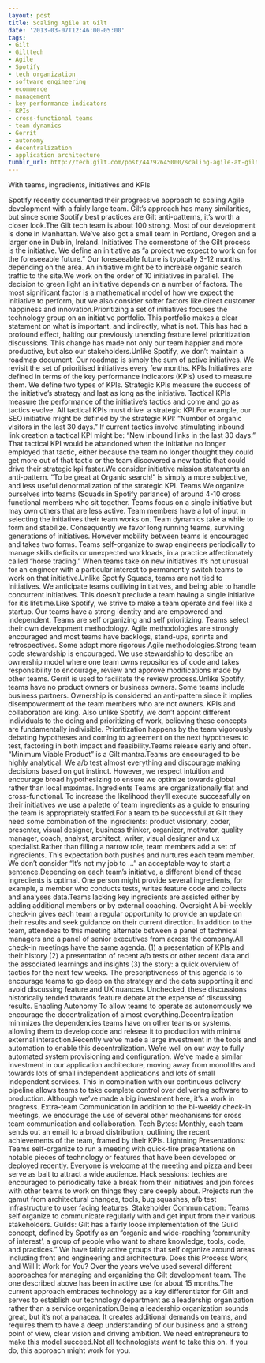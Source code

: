 ```yaml
---
layout: post
title: Scaling Agile at Gilt
date: '2013-03-07T12:46:00-05:00'
tags:
- Gilt
- Gilttech
- Agile
- Spotify
- tech organization
- software engineering
- ecommerce
- management
- key performance indicators
- KPIs
- cross-functional teams
- team dynamics
- Gerrit
- autonomy
- decentralization
- application architecture
tumblr_url: http://tech.gilt.com/post/44792645000/scaling-agile-at-gilt
---
```

With teams, ingredients, initiatives and KPIs

Spotify recently documented their progressive approach to scaling Agile development with a fairly large team. Gilt’s approach has many similarities, but since some Spotify best practices are Gilt anti-patterns, it’s worth a closer look.The Gilt tech team is about 100 strong. Most of our development is done in Manhattan. We’ve also got a small team in Portland, Oregon and a larger one in Dublin, Ireland.
Initiatives
The cornerstone of the Gilt process is the initiative. We define an initiative as “a project we expect to work on for the foreseeable future.” Our foreseeable future is typically 3-12 months, depending on the area. An initiative might be to increase organic search traffic to the site.We work on the order of 10 initiatives in parallel. The decision to green light an initiative depends on a number of factors. The most significant factor is a mathematical model of how we expect the initiative to perform, but we also consider softer factors like direct customer happiness and innovation.Prioritizing a set of initiatives focuses the technology group on an initiative portfolio. This portfolio makes a clear statement on what is important, and indirectly, what is not. This has had a profound effect, halting our previously unending feature level prioritization discussions. This change has made not only our team happier and more productive, but also our stakeholders.Unlike Spotify, we don’t maintain a roadmap document. Our roadmap is simply the sum of active initiatives. We revisit the set of prioritised initiatives every few months.
KPIs
Initiatives are defined in terms of the key performance indicators (KPIs) used to measure them. We define two types of KPIs. Strategic KPIs measure the success of the initiative’s strategy and last as long as the initiative. Tactical KPIs measure the performance of the initiative’s tactics and come and go as tactics evolve. All tactical KPIs must drive  a strategic KPI.For example, our SEO initiative might be defined by the strategic KPI: “Number of organic visitors in the last 30 days.” If current tactics involve stimulating inbound link creation a tactical KPI might be: “New inbound links in the last 30 days.” That tactical KPI would be abandoned when the initiative no longer employed that tactic, either because the team no longer thought they could get more out of that tactic or the team discovered a new tactic that could drive their strategic kpi faster.We consider initiative mission statements an anti-pattern. “To be great at Organic search!” is simply a more subjective, and less useful denormalization of the strategic KPI.
Teams
We organize ourselves into teams (Squads in Spotify parlance) of around 4-10 cross functional members who sit together. Teams focus on a single initiative but may own others that are less active. Team members have a lot of input in selecting the initiatives their team works on.
Team dynamics take a while to form and stabilize. Consequently we favor long running teams, surviving generations of initiatives. However mobility between teams is encouraged and takes two forms. Teams self-organize to swap engineers periodically to manage skills deficits or unexpected workloads, in a practice affectionately called “horse trading.” When teams take on new initiatives it’s not unusual for an engineer with a particular interest to permanently switch teams to work on that initiative.Unlike Spotify Squads, teams are not tied to Initiatives. We anticipate teams outliving initiatives, and being able to handle concurrent initiatives. This doesn’t preclude a team having a single initiative for it’s lifetime.Like Spotify, we strive to make a team operate and feel like a startup. Our teams have a strong identity and are empowered and independent. Teams are self organizing and self prioritizing. Teams select their own development methodology. Agile methodologies are strongly encouraged and most teams have backlogs, stand-ups, sprints and retrospectives. Some adopt more rigorous Agile methodologies.Strong team code stewardship is encouraged. We use stewardship to describe an ownership model where one team owns repositories of code and takes responsibility to encourage, review and approve modifications made by other teams. Gerrit is used to facilitate the review process.Unlike Spotify, teams have no product owners or business owners. Some teams include business partners. Ownership is considered an anti-pattern since it implies disempowerment of the team members who are not owners. KPIs and collaboration are king. Also unlike Spotify, we don’t appoint different individuals to the doing and prioritizing of work, believing these concepts are fundamentally indivisible. Prioritization happens by the team vigorously debating hypotheses and coming to agreement on the next hypotheses to test, factoring in both impact and feasibility.Teams release early and often. “Minimum Viable Product” is a Gilt mantra.Teams are encouraged to be highly analytical. We a/b test almost everything and discourage making decisions based on gut instinct. However, we respect intuition and encourage broad hypothesizing to ensure we optimize towards global rather than local maximas.
Ingredients
Teams are organizationally flat and cross-functional. To increase the likelihood they’ll execute successfully on their initiatives we use a palette of team ingredients as a guide to ensuring the team is appropriately staffed.For a team to be successful at Gilt they need some combination of the ingredients: product visionary, coder, presenter, visual designer, business thinker, organizer, motivator, quality manager, coach, analyst, architect, writer, visual designer and ux specialist.Rather than filling a narrow role, team members add a set of ingredients. This expectation both pushes and nurtures each team member. We don’t consider “It’s not my job to …” an acceptable way to start a sentence.Depending on each team’s initiative, a different blend of these ingredients is optimal. One person might provide several ingredients, for example, a member who conducts tests, writes feature code and collects and analyses data.Teams lacking key ingredients are assisted either by adding additional members or by external coaching.
Oversight
A bi-weekly check-in gives each team a regular opportunity to provide an update on their results and seek guidance on their current direction. In addition to the team, attendees to this meeting alternate between a panel of technical managers and a panel of senior executives from across the company.All check-in meetings have the same agenda. (1) a presentation of KPIs and their history (2) a presentation of recent a/b tests or other recent data and the associated learnings and insights (3) the story: a quick overview of tactics for the next few weeks. The prescriptiveness of this agenda is to encourage teams to go deep on the strategy and the data supporting it and avoid discussing feature and UX nuances. Unchecked, these discussions historically tended towards feature debate at the expense of discussing results.
Enabling Autonomy
To allow teams to operate as autonomously we encourage the decentralization of almost everything.Decentralization minimizes the dependencies teams have on other teams or systems, allowing them to develop code and release it to production with minimal external interaction.Recently we’ve made a large investment in the tools and automation to enable this decentralization. We’re well on our way to fully automated system provisioning and configuration. We’ve made a similar investment in our application architecture, moving away from monoliths and towards lots of small independent applications and lots of small independent services. This in combination with our continuous delivery pipeline allows teams to take complete control over delivering software to production. Although we’ve made a big investment here, it’s a work in progress.
Extra-team Communication
In addition to the bi-weekly check-in meetings, we encourage the use of several other mechanisms for cross team communication and collaboration.
Tech Bytes: Monthly, each team sends out an email to a broad distribution, outlining the recent achievements of the team, framed by their KPIs.
Lightning Presentations: Teams self-organize to run a meeting with quick-fire presentations on notable pieces of technology or features that have been developed or deployed recently. Everyone is welcome at the meeting and pizza and beer serve as bait to attract a wide audience.
Hack sessions: techies are encouraged to periodically take a break from their initiatives and join forces with other teams to work on things they care deeply about. Projects run the gamut from architectural changes, tools, bug squashes, a/b test infrastructure to user facing features.
Stakeholder Communication: Teams self organize to communicate regularly with and get input from their various stakeholders.
Guilds: Gilt has a fairly loose implementation of the Guild concept, defined by Spotify as an “organic and wide-reaching ‘community of interest’, a group of people who want to share knowledge, tools, code, and practices.” We have fairly active groups that self organize around areas including front end engineering and architecture.
Does this Process Work, and Will It Work for You?
Over the years we’ve used several different approaches for managing and organizing the Gilt development team. The one described above has been in active use for about 15 months.The current approach embraces technology as a key differentiator for Gilt and serves to establish our technology department as a leadership organization rather than a service organization.Being a leadership organization sounds great, but it’s not a panacea. It creates additional demands on teams, and requires them to have a deep understanding of our business and a strong point of view, clear vision and driving ambition. We need entrepreneurs to make this model succeed.Not all technologists want to take this on. If you do, this approach might work for you.
